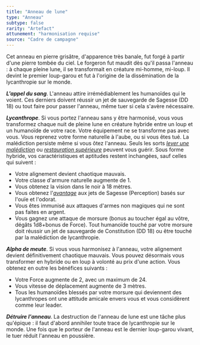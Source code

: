 ```yaml
---
title: "Anneau de lune"
type: "Anneau"
subtype: false
rarity: "Artefact"
attunement: "harmonisation requise"
source: "Cadre de campagne"
---
```

Cet anneau en pierre grisâtre, d'apparence très banale, fut forgé à partir d'une pierre tombée du ciel. Le forgeron fut maudit dès qu'il passa l'anneau : à chaque pleine lune, il se transformait en créature mi-homme, mi-loup. Il devint le premier loup-garou et fut à l'origine de la dissémination de la lycanthropie sur le monde.

***L'appel du sang***. L'anneau attire irrémédiablement les humanoïdes qui le voient. Ces derniers doivent réussir un jet de sauvegarde de Sagesse (DD 18) ou tout faire pour passer l'anneau, même tuer si cela s'avère nécessaire.

***Lycanthrope***. Si vous portez l'anneau sans y être harmonisé, vous vous transformez chaque nuit de pleine lune en créature hybride entre un loup et un humanoïde de votre race. Votre équipement ne se transforme pas avec vous. Vous reprenez votre forme naturelle à l'aube, ou si vous êtes tué. La malédiction persiste même si vous ôtez l'anneau. Seuls les sorts [_lever une malédiction_](/grimoire/lever-une-malediction) ou [_restauration supérieure_](/grimoire/restauration-superieure) peuvent vous guérir. Sous forme hybride, vos caractéristiques et aptitudes restent inchangées, sauf celles qui suivent :
* Votre alignement devient chaotique mauvais.
* Votre classe d'armure naturelle augmente de 1.
* Vous obtenez la vision dans le noir à 18 mètres.
* Vous obtenez l'[_avantage_](/utiliser-les-caracteristiques#avantage-et-désasavantage) aux jets de Sagesse (Perception) basés sur l'ouïe et l'odorat.
* Vous êtes immunisé aux attaques d'armes non magiques qui ne sont pas faites en argent.
* Vous gagnez une attaque de morsure (bonus au toucher égal au vôtre, dégâts 1d8+bonus de Force). Tout humanoïde touché par votre morsure doit réussir un jet de sauvegarde de Constitution (DD 18) ou être touché par la malédiction de lycanthropie.

***Alpha de meute***. Si vous vous harmonisez à l'anneau, votre alignement devient définitivement chaotique mauvais. Vous pouvez désormais vous transformer en hybride ou en loup à volonté au prix d'une action. Vous obtenez en outre les bénéfices suivants :
* Votre Force augmente de 2, avec un maximum de 24.
* Vous vitesse de déplacement augmente de 3 mètres.
* Tous les humanoïdes blessés par votre morsure qui deviennent des lycanthropes ont une attitude amicale envers vous et vous considèrent comme leur leader.

***Détruire l'anneau***. La destruction de l'anneau de lune est une tâche plus qu'épique : il faut d'abord annihiler toute trace de lycanthropie sur le monde. Une fois que le porteur de l'anneau est le dernier loup-garou vivant, le tuer réduit l'anneau en poussière.
